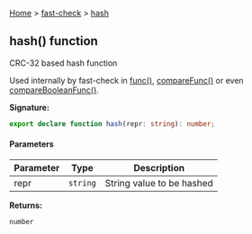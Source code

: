 [Home](/) &gt; [fast-check](../fast-check.md) &gt; [hash](hash_1.md)

## hash() function

CRC-32 based hash function

Used internally by fast-check in [func()](func_1.md)<!-- -->, [compareFunc()](compareFunc_1.md) or even [compareBooleanFunc()](compareBooleanFunc_1.md)<!-- -->.

<b>Signature:</b>

```typescript
export declare function hash(repr: string): number;
```

#### Parameters

|  Parameter | Type | Description |
|  --- | --- | --- |
|  repr | <code>string</code> | String value to be hashed |

<b>Returns:</b>

`number`

